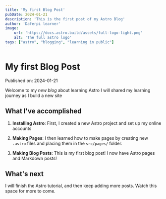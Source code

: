 ```yaml
---
title: 'My first Blog Post'
pubDate: 2024-01-21
description: 'This is the first post of my Astro Blog'
author: 'Daferpi learner'
image:
    url: 'https://docs.astro.build/assets/full-logo-light.png'
    alt: 'The full astro logo'
tags: ["astro", "blogging", "learning in public"]
---
```


# My first Blog Post

Published on: 2024-01-21

Welcome to my _new blog_ about learning Astro I will shared my learning journey as I build a new site

## What I've accomplished 

1. **Installing Astro**: First, I created a new Astro project and set up my online accounts

2. **Making Pages**: I then learned how to make pages by creating new `.astro` files and placing them in the `src/pages/` folder.

3. **Making Blog Posts**: This is my first blog post! I now have Astro pages and Markdown posts!

## What's next

I will finish the Astro tutorial, and then keep adding more posts. Watch this space for more to come.